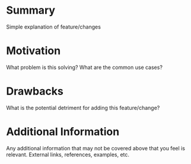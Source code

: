# Summary

Simple explanation of feature/changes

# Motivation

What problem is this solving? What are the common use cases?

# Drawbacks

What is the potential detriment for adding this feature/change?

# Additional Information

Any additional information that may not be covered above that you feel is relevant. External links, references, examples, etc.
